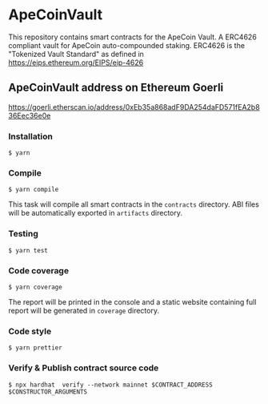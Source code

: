 # ApeCoinVault

This repository contains smart contracts for the ApeCoin Vault. A ERC4626 compliant vault for ApeCoin auto-compounded staking. ERC4626 is the "Tokenized Vault Standard" as defined in https://eips.ethereum.org/EIPS/eip-4626

## ApeCoinVault address on Ethereum Goerli

https://goerli.etherscan.io/address/0xEb35a868adF9DA254daFD571fEA2b836Eec36e0e

### Installation

```console
$ yarn
```

### Compile

```console
$ yarn compile
```

This task will compile all smart contracts in the `contracts` directory.
ABI files will be automatically exported in `artifacts` directory.

### Testing

```console
$ yarn test
```

### Code coverage

```console
$ yarn coverage
```

The report will be printed in the console and a static website containing full report will be generated in `coverage` directory.

### Code style

```console
$ yarn prettier
```

### Verify & Publish contract source code

```console
$ npx hardhat  verify --network mainnet $CONTRACT_ADDRESS $CONSTRUCTOR_ARGUMENTS
```
